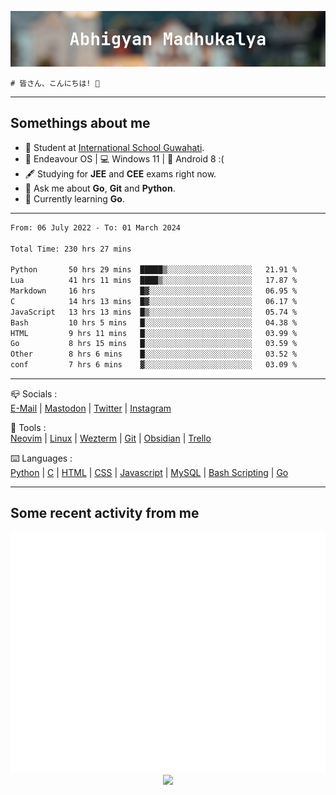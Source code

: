 ![header](./header.png)
```
# 皆さん、こんにちは! 👋
```
---

## Somethings about me
- 📕 Student at [International School Guwahati](https://internationalschoolguwahati.com/).
- 🐧 Endeavour OS | 💻 Windows 11 | 🤖 Android 8 :(
- 🖋️ Studying for **JEE** and **CEE** exams right now.
- 💬 Ask me about **Go**, **Git** and **Python**.
- 🔭 Currently learning **Go**.

---

<!--START_SECTION:waka-->

```txt
From: 06 July 2022 - To: 01 March 2024

Total Time: 230 hrs 27 mins

Python       50 hrs 29 mins  █████▒░░░░░░░░░░░░░░░░░░░   21.91 %
Lua          41 hrs 11 mins  ████▒░░░░░░░░░░░░░░░░░░░░   17.87 %
Markdown     16 hrs          █▓░░░░░░░░░░░░░░░░░░░░░░░   06.95 %
C            14 hrs 13 mins  █▓░░░░░░░░░░░░░░░░░░░░░░░   06.17 %
JavaScript   13 hrs 13 mins  █▒░░░░░░░░░░░░░░░░░░░░░░░   05.74 %
Bash         10 hrs 5 mins   █░░░░░░░░░░░░░░░░░░░░░░░░   04.38 %
HTML         9 hrs 11 mins   █░░░░░░░░░░░░░░░░░░░░░░░░   03.99 %
Go           8 hrs 15 mins   █░░░░░░░░░░░░░░░░░░░░░░░░   03.59 %
Other        8 hrs 6 mins    █░░░░░░░░░░░░░░░░░░░░░░░░   03.52 %
conf         7 hrs 6 mins    ▓░░░░░░░░░░░░░░░░░░░░░░░░   03.09 %
```

<!--END_SECTION:waka-->

---

📪 Socials :<br>
[E-Mail](mailto:abhigyanmadhukalya@skiff.com) | [Mastodon](https://mstdn.social/@abhigyanmadhukalya) | [Twitter](https://twitter.com/abhimadhukalya) | [Instagram](https://www.instagram.com/abhigyan.madhukalya/)

🧰 Tools :<br>
[Neovim](https://neovim.oi) | [Linux](https://endeavouros.com/) | [Wezterm](https://wezfurlong.org/wezterm/index.html) | [Git](https://git-scm.com/) | [Obsidian](https://obsidian.md) | [Trello](https://trello.com)

⌨️ Languages :<br>
[Python](https://python.org) | [C](https://www.iso.org/standard/74528.html) | [HTML](https://html.spec.whatwg.org/) | [CSS](https://www.w3.org/Style/CSS/Overview.en.html) | [Javascript](https://developer.mozilla.org/en-US/docs/Web/javascript) | [MySQL](https://www.mysql.com/) | [Bash Scripting](https://www.gnu.org/software/bash/) | [Go](https://go.dev)

---

## Some recent activity from me
<p align="center">
  <img src="./github-metrics.svg" />
  <img src="https://github-profile-summary-cards.vercel.app/api/cards/profile-details?username=abhigyanmadhukalya&theme=github_dark" />
</p>

